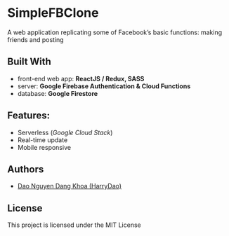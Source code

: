 # SimpleFBClone

A web application replicating some of Facebook’s basic functions: making friends and posting

## Built With

* front-end web app: __ReactJS / Redux, SASS__
* server: __Google Firebase Authentication & Cloud Functions__
* database: __Google Firestore__


## Features:

* Serverless (_Google Cloud Stack_)
* Real-time update
* Mobile responsive

## Authors

* [Dao Nguyen Dang Khoa (HarryDao)](https://github.com/HarryDao)


## License

This project is licensed under the MIT License

